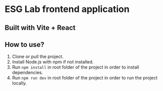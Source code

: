 # ESG Lab frontend application

## Built with Vite + React

## How to use?

1. Clone or pull the project.
2. Install Node.js with npm if not installed.
3. Run `npm install` in root folder of the project in order to install dependencies.
4. Run `npm run dev` in root folder of the project in order to run the project locally.
